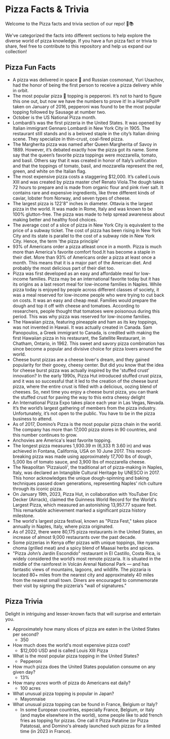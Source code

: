 # Pizza Facts & Trivia

Welcome to the Pizza facts and trivia section of our repo! 🍕📚

We've categorized the facts into different sections to help explore the diverse world of pizza knowledge. If you have a fun pizza fact or trivia to share, feel free to contribute to this repository and help us expand our collection!

## Pizza Fun Facts

- A pizza was delivered in space 🚀 and Russian cosmonaut, Yuri Usachov, had the honor of being the first person to receive a pizza delivery while in orbit.
- The most popular pizza 🍕 topping is pepperoni. It’s not to hard to figure this one out, but now we have the numbers to prove it! In a HarrisPoll® taken on January of 2016, pepperoni was found to be the most popular topping followed by Sausage at number two.
- October is the US National Pizza month.
- Lombardi’s was the first pizzeria in the United States. It was opened by Italian immigrant Gennaro Lombardi in New York City in 1905. The restaurant still stands and is a beloved staple in the city’s Italian dining scene. They specialize in thin-crust, coal-fired pizza.
- The Margherita pizza was named after Queen Margherita of Savoy in 1889. However, it’s debated exactly how the pizza got its name.
  Some say that the queen’s favorite pizza toppings were mozzarella, tomato, and basil. Others say that it was created in honor of Italy’s unification and that the toppings of tomato, basil, and mozzarella represent the red, green, and white on the Italian flag.
- The most expensive pizza costs a staggering $12,000. It’s called Louis XIII and was created by pizza master chef Renato Viola.The dough takes 72 hours to prepare and is made from organic flour and pink river salt. It contains rare and expensive ingredients, like three different kinds of caviar, lobster from Norway, and seven types of cheese.
- The largest pizza is 122'8" inches in diameter. Ottavia is the largest pizza in the world. It was made in Rome, Italy and was known to be 100% glutton-free. The pizza was made to help spread awareness about making better and healthy food choices.
- The average cost of a slice of pizza in New York City is equivalent to the price of a subway ticket. The cost of pizza has been rising in New York City and its state is parallel to the cost of a subway ride in New York City. Hence, the term 'the pizza principle'
- 93% of Americans order a pizza atleast once in a month. Pizza is much more than America's favorite comfort food.It has become a staple in their diet. More than 93% of Americans order a pizza at least once a month. This means that it is a major part of the American diet. And probably the most delicious part of their diet too.
- Pizza was first developed as an easy and affordable meal for low-income families. Pizza may be an international favorite today but it has its origins as a last resort meal for low-income families in Naples.
  While pizza today is enjoyed by people across different classes of society, it was a meal reserved for low-income people who were trying to cut back on costs. It was an easy and cheap meal. Families would prepare the dough and top it off with cheese and tomatoes. According to researchers, people thought that tomatoes were poisonous during this period. This was why pizza was reserved for low-income families.
- The Hawaiian pizza, featuring pineapple and ham as its key toppings, was not invented in Hawaii. It was actually created in Canada. Sam Panopoulos, a Greek immigrant to Canada, is credited with making the first Hawaiian pizza in his restaurant, the Satellite Restaurant, in Chatham, Ontario, in 1962. This sweet and savory pizza combination has since become a popular and divisive choice for pizza lovers around the world.
- Cheese burst pizzas are a cheese lover's dream, and they gained popularity for their gooey, cheesy center. But did you know that the idea for cheese burst pizza was actually inspired by the 'stuffed crust' innovation? In the early 1990s, Pizza Hut introduced stuffed crust pizza, and it was so successful that it led to the creation of the cheese burst pizza, where the entire crust is filled with a delicious, oozing blend of cheeses. So, next time you enjoy a cheese burst pizza, you can thank the stuffed crust for paving the way to this extra cheesy delight
- An International Pizza Expo takes place each year in Las Vegas, Nevada. It’s the world’s largest gathering of members from the pizza industry. Unfortunately, it’s not open to the public. You have to be in the pizza business to attend.
- As of 2017, Domino’s Pizza is the most popular pizza chain in the world. The company has more than 17,000 pizza stores in 90 countries, and this number continues to grow.
- Anchovies are America's least favorite topping.
- The longest pizza measures 1,930.39 m (6,333 ft 3.60 in) and was achieved in Fontana, California, USA on 10 June 2017. This record-breaking pizza was made using approximately 17,700 lbs of dough, 5,000 lbs of tomato sauce, and 3,900 lbs of mozzarella cheese.
- The Neapolitan 'Pizzaiuoli', the traditional art of pizza-making in Naples, Italy, was declared an Intangible Cultural Heritage by UNESCO in 2017. This honor acknowledges the unique dough-spinning and baking techniques passed down generations, representing Naples' rich culture through its iconic pizza.
- On January 19th, 2023, Pizza Hut, in collaboration with YouTuber Eric Decker (Airrack), claimed the Guinness World Record for the World's Largest Pizza, which measured an astonishing 13,957.77 square feet. This remarkable achievement marked a significant pizza history milestone.
- The world's largest pizza festival, known as "Pizza Fest," takes place annually in Naples, Italy, where pizza originated.
- As of 2022, there were 80,175 pizza restaurants in the United States, an increase of almost 9,000 restaurants over the past decade.
- Some pizzerias in Kenya offer pizzas with unique toppings, like nyama choma (grilled meat) and a spicy blend of Maasai herbs and spices.
- "Pizza John’s Jardín Escondido" restaurant in El Castillo, Costa Rica, is widely considered the world’s most remote pizzaria. It is situated in the middle of the rainforest in Volcán Arenal National Park — and has fantastic views of mountains, lagoons, and wildlife. The pizzaria is located 80+ miles from the nearest city and approximately 40 miles from the nearest small town. Diners are encouraged to commemorate their visit by signing the pizzeria’s "wall of signatures."
  
## Pizza Trivia

Delight in intriguing and lesser-known facts that will surprise and entertain you.

- Approximately how many slices of pizza are eaten in the United States per second?
  - 350
- How much does the world's most expensive pizza cost?
  - $12,000 USD and is called Louis XIII Pizza
- What is the most popular pizza topping in the United States?
  - Pepperoni
- How much pizza does the United States population consume on any given day?
  - 13%
- How many *acres* worth of pizza do Americans eat daily?
  - 100 acres
- What unusual pizza topping is popular in Japan?
  - Mayonnaise
- What unusual pizza topping can be found in France, Belgium or Italy?
  - In some European countries, especially France, Belgium, or Italy (and maybe elsewhere in the world), some people like to add french fries as topping for pizzas. One call it Pizza Patatine (or Pizza Patatosa), and Domino's already launched such pizzas for a limited time (in 2023 in France).